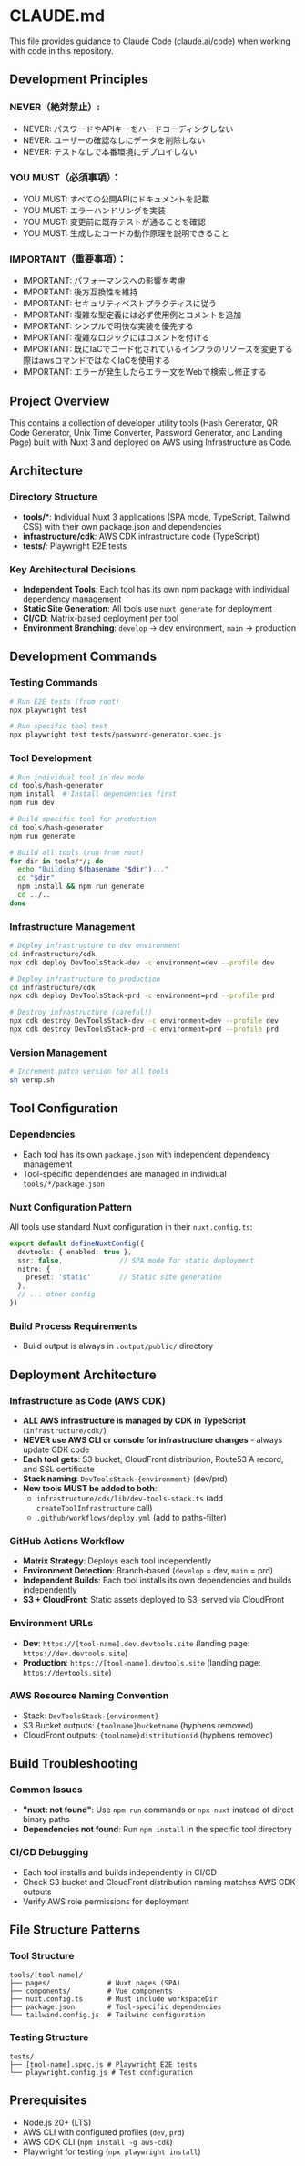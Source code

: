 # CLAUDE.md

This file provides guidance to Claude Code (claude.ai/code) when working with code in this repository.

## Development Principles

### NEVER（絶対禁止）:
- NEVER: パスワードやAPIキーをハードコーディングしない
- NEVER: ユーザーの確認なしにデータを削除しない
- NEVER: テストなしで本番環境にデプロイしない

### YOU MUST（必須事項）：
- YOU MUST: すべての公開APIにドキュメントを記載
- YOU MUST: エラーハンドリングを実装
- YOU MUST: 変更前に既存テストが通ることを確認
- YOU MUST: 生成したコードの動作原理を説明できること

### IMPORTANT（重要事項）：
- IMPORTANT: パフォーマンスへの影響を考慮
- IMPORTANT: 後方互換性を維持
- IMPORTANT: セキュリティベストプラクティスに従う
- IMPORTANT: 複雑な型定義には必ず使用例とコメントを追加
- IMPORTANT: シンプルで明快な実装を優先する
- IMPORTANT: 複雑なロジックにはコメントを付ける
- IMPORTANT: 既にIaCでコード化されているインフラのリソースを変更する際はawsコマンドではなくIaCを使用する
- IMPORTANT: エラーが発生したらエラー文をWebで検索し修正する

## Project Overview

This contains a collection of developer utility tools (Hash Generator, QR Code Generator, Unix Time Converter, Password Generator, and Landing Page) built with Nuxt 3 and deployed on AWS using Infrastructure as Code.

## Architecture

### Directory Structure
- **tools/***: Individual Nuxt 3 applications (SPA mode, TypeScript, Tailwind CSS) with their own package.json and dependencies
- **infrastructure/cdk**: AWS CDK infrastructure code (TypeScript)
- **tests/**: Playwright E2E tests

### Key Architectural Decisions
- **Independent Tools**: Each tool has its own npm package with individual dependency management
- **Static Site Generation**: All tools use `nuxt generate` for deployment
- **CI/CD**: Matrix-based deployment per tool
- **Environment Branching**: `develop` → dev environment, `main` → production

## Development Commands

### Testing Commands
```bash
# Run E2E tests (from root)
npx playwright test

# Run specific tool test
npx playwright test tests/password-generator.spec.js
```

### Tool Development
```bash
# Run individual tool in dev mode
cd tools/hash-generator
npm install  # Install dependencies first
npm run dev

# Build specific tool for production
cd tools/hash-generator
npm run generate

# Build all tools (run from root)
for dir in tools/*/; do
  echo "Building $(basename "$dir")..."
  cd "$dir"
  npm install && npm run generate
  cd ../..
done
```

### Infrastructure Management
```bash
# Deploy infrastructure to dev environment
cd infrastructure/cdk
npx cdk deploy DevToolsStack-dev -c environment=dev --profile dev

# Deploy infrastructure to production
cd infrastructure/cdk  
npx cdk deploy DevToolsStack-prd -c environment=prd --profile prd

# Destroy infrastructure (careful!)
npx cdk destroy DevToolsStack-dev -c environment=dev --profile dev
npx cdk destroy DevToolsStack-prd -c environment=prd --profile prd
```

### Version Management
```bash
# Increment patch version for all tools
sh verup.sh
```

## Tool Configuration

### Dependencies
- Each tool has its own `package.json` with independent dependency management
- Tool-specific dependencies are managed in individual `tools/*/package.json`

### Nuxt Configuration Pattern
All tools use standard Nuxt configuration in their `nuxt.config.ts`:
```typescript
export default defineNuxtConfig({
  devtools: { enabled: true },
  ssr: false,              // SPA mode for static deployment
  nitro: {
    preset: 'static'       // Static site generation
  },
  // ... other config
})
```

### Build Process Requirements
- Build output is always in `.output/public/` directory

## Deployment Architecture

### Infrastructure as Code (AWS CDK)
- **ALL AWS infrastructure is managed by CDK in TypeScript** (`infrastructure/cdk/`)
- **NEVER use AWS CLI or console for infrastructure changes** - always update CDK code
- **Each tool gets**: S3 bucket, CloudFront distribution, Route53 A record, and SSL certificate
- **Stack naming**: `DevToolsStack-{environment}` (dev/prd)
- **New tools MUST be added to both**:
  - `infrastructure/cdk/lib/dev-tools-stack.ts` (add `createToolInfrastructure` call)
  - `.github/workflows/deploy.yml` (add to paths-filter)

### GitHub Actions Workflow
- **Matrix Strategy**: Deploys each tool independently
- **Environment Detection**: Branch-based (`develop` = dev, `main` = prd)
- **Independent Builds**: Each tool installs its own dependencies and builds independently
- **S3 + CloudFront**: Static assets deployed to S3, served via CloudFront

### Environment URLs
- **Dev**: `https://[tool-name].dev.devtools.site` (landing page: `https://dev.devtools.site`)
- **Production**: `https://[tool-name].devtools.site` (landing page: `https://devtools.site`)

### AWS Resource Naming Convention
- Stack: `DevToolsStack-{environment}`
- S3 Bucket outputs: `{toolname}bucketname` (hyphens removed)
- CloudFront outputs: `{toolname}distributionid` (hyphens removed)

## Build Troubleshooting

### Common Issues
- **"nuxt: not found"**: Use `npm run` commands or `npx nuxt` instead of direct binary paths
- **Dependencies not found**: Run `npm install` in the specific tool directory

### CI/CD Debugging
- Each tool installs and builds independently in CI/CD
- Check S3 bucket and CloudFront distribution naming matches AWS CDK outputs
- Verify AWS role permissions for deployment

## File Structure Patterns

### Tool Structure
```
tools/[tool-name]/
├── pages/              # Nuxt pages (SPA)
├── components/         # Vue components
├── nuxt.config.ts      # Must include workspaceDir
├── package.json        # Tool-specific dependencies
└── tailwind.config.js  # Tailwind configuration
```

### Testing Structure
```
tests/
├── [tool-name].spec.js # Playwright E2E tests
└── playwright.config.js # Test configuration
```

## Prerequisites

- Node.js 20+ (LTS)
- AWS CLI with configured profiles (`dev`, `prd`)
- AWS CDK CLI (`npm install -g aws-cdk`)
- Playwright for testing (`npx playwright install`)